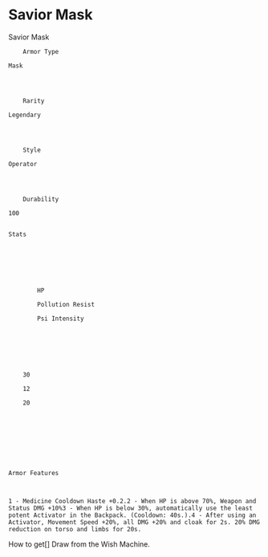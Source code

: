 # Savior Mask

Savior Mask


	
		
		
	
	



	
		Armor Type
	
	Mask



	
		Rarity
	
	Legendary



	
		Style
	
	Operator



	
		Durability
	
	100


	Stats

	
	
	
	
		
		
			HP
		
			Pollution Resist
		
			Psi Intensity
		
		
	
	
	
	
	
		30
	
		12
	
		20
	
	
	






	Armor Features


	
	1 - Medicine Cooldown Haste +0.2.2 - When HP is above 70%, Weapon and Status DMG +10%3 - When HP is below 30%, automatically use the least potent Activator in the Backpack. (Cooldown: 40s.).4 - After using an Activator, Movement Speed +20%, all DMG +20% and cloak for 2s. 20% DMG reduction on torso and limbs for 20s.







How to get[]
Draw from the Wish Machine.

